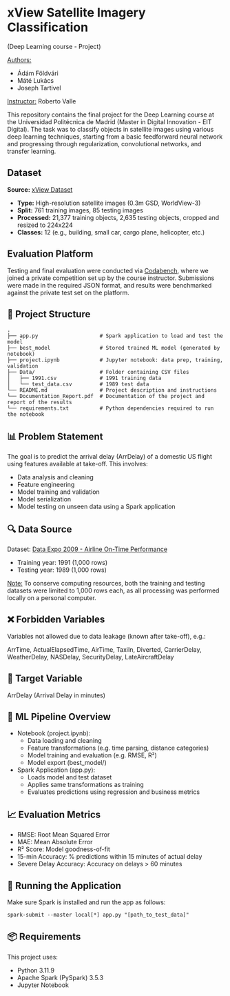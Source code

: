 # xView Satellite Imagery Classification

(Deep Learning course - Project) 

<ins>Authors:</ins>
- Ádám Földvári
- Máté Lukács
- Joseph Tartivel

<ins>Instructor:</ins> Roberto Valle

This repository contains the final project for the Deep Learning course at the Universidad Politécnica de Madrid (Master in Digital Innovation - EIT Digital). The task was to classify objects in satellite images using various deep learning techniques, starting from a basic feedforward neural network and progressing through regularization, convolutional networks, and transfer learning.

## Dataset

**Source:** [xView Dataset](https://xviewdataset.org/)
- **Type:** High-resolution satellite images (0.3m GSD, WorldView-3)
- **Split:** 761 training images, 85 testing images
- **Processed:** 21,377 training objects, 2,635 testing objects, cropped and resized to 224x224
- **Classes:** 12 (e.g., building, small car, cargo plane, helicopter, etc.)

## Evaluation Platform

Testing and final evaluation were conducted via [Codabench](https://www.codabench.org/), where we joined a private competition set up by the course instructor. Submissions were made in the required JSON format, and results were benchmarked against the private test set on the platform.

## 📁 Project Structure
```
.
├── app.py                    # Spark application to load and test the model
├── best_model                # Stored trained ML model (generated by notebook)
├── project.ipynb             # Jupyter notebook: data prep, training, validation
├── Data/                     # Folder containing CSV files
│   ├── 1991.csv              # 1991 training data
│   └── test_data.csv         # 1989 test data
└── README.md                 # Project description and instructions
└── Documentation_Report.pdf  # Documentation of the project and report of the results
└── requirements.txt          # Python dependencies required to run the notebook
```

## 📊 Problem Statement
The goal is to predict the arrival delay (ArrDelay) of a domestic US flight using features available at take-off. This involves:

- Data analysis and cleaning
- Feature engineering
- Model training and validation
- Model serialization
- Model testing on unseen data using a Spark application

## 🔍 Data Source
Dataset: [Data Expo 2009 - Airline On-Time Performance](https://dataverse.harvard.edu/dataset.xhtml?persistentId=doi:10.7910/DVN/HG7NV7)

- Training year: 1991 (1,000 rows)
- Testing year: 1989 (1,000 rows)

<ins>Note:</ins> To conserve computing resources, both the training and testing datasets were limited to 1,000 rows each, as all processing was performed locally on a personal computer.

## ❌ Forbidden Variables
Variables not allowed due to data leakage (known after take-off), e.g.:

ArrTime, ActualElapsedTime, AirTime, TaxiIn, Diverted, CarrierDelay, WeatherDelay, NASDelay, SecurityDelay, LateAircraftDelay

## 🎯 Target Variable
ArrDelay (Arrival Delay in minutes)

## 🧪 ML Pipeline Overview
- Notebook (project.ipynb):
  - Data loading and cleaning
  - Feature transformations (e.g. time parsing, distance categories)
  - Model training and evaluation (e.g. RMSE, R²)
  - Model export (best_model/)
- Spark Application (app.py):
  - Loads model and test dataset
  - Applies same transformations as training
  - Evaluates predictions using regression and business metrics
 
## 📈 Evaluation Metrics
- RMSE: Root Mean Squared Error
- MAE: Mean Absolute Error
- R² Score: Model goodness-of-fit
- 15-min Accuracy: % predictions within 15 minutes of actual delay
- Severe Delay Accuracy: Accuracy on delays > 60 minutes

## 🚀 Running the Application
Make sure Spark is installed and run the app as follows:
```
spark-submit --master local[*] app.py "[path_to_test_data]"
```

## 📦 Requirements
This project uses:
- Python 3.11.9
- Apache Spark (PySpark) 3.5.3
- Jupyter Notebook
